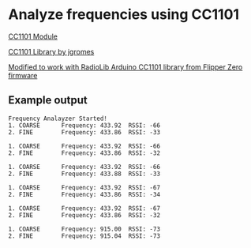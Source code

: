 # Analyze frequencies using CC1101

[CC1101 Module](https://a.aliexpress.com/_mK4kt1M) 

[CC1101 Library by jgromes](https://github.com/jgromes/RadioLib)

[Modified to work with RadioLib Arduino CC1101 library from Flipper Zero firmware](https://github.com/flipperdevices/flipperzero-firmware/blob/ab2fcaf4abe4d1f235ad6fda7216373cf22f20ba/applications/main/subghz/helpers/subghz_frequency_analyzer_worker.c)

## Example output

```
Frequency Analayzer Started!
1. COARSE      Frequency: 433.92  RSSI: -66
2. FINE        Frequency: 433.86  RSSI: -33

1. COARSE      Frequency: 433.92  RSSI: -66
2. FINE        Frequency: 433.86  RSSI: -32

1. COARSE      Frequency: 433.92  RSSI: -66
2. FINE        Frequency: 433.88  RSSI: -33

1. COARSE      Frequency: 433.92  RSSI: -67
2. FINE        Frequency: 433.86  RSSI: -34

1. COARSE      Frequency: 433.92  RSSI: -67
2. FINE        Frequency: 433.86  RSSI: -32

1. COARSE      Frequency: 915.00  RSSI: -73
2. FINE        Frequency: 915.04  RSSI: -73
```
